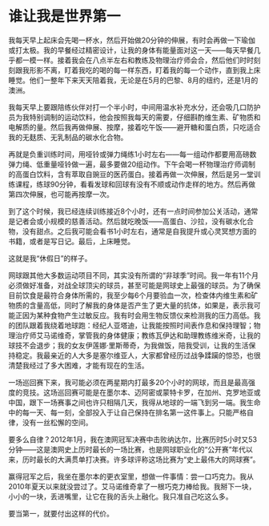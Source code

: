 # 谁让我是世界第一

我每天早上起床会先喝一杯水，然后开始做20分钟的伸展，有时会再做一下瑜伽或打太极。我的早餐经过精密设计，让我的身体有能量面对这一天——每天早餐几乎都一模一样。接着我会在八点半左右和教练及物理治疗师会合，然后他们时时刻刻跟我形影不离，盯着我吃的喝的每一样东西，盯着我的每一个动作，直到我上床睡觉。他们一整年下来天天陪着我，无论是在5月的巴黎、8月的纽约，还是1月的澳洲。 

我每天早上要跟陪练伙伴对打一个半小时，中间用温水补充水分，还会吸几口防护员为我特别调制的运动饮料，他会按照我每天的需要，仔细斟酌维生素、矿物质和电解质的量。然后我再做伸展、按摩，接着吃午饭——避开糖和蛋白质，只吃适合我的无麸质、无乳制品的碳水化合物。 

再就是负重训练时间，用哑铃或弹力绳练1小时左右——每一组动作都要用高磅数弹力绳、低重量哑铃做一遍，最多要做20组动作。下午会喝一杯物理治疗师调制的高蛋白饮料，含有萃取自豌豆的医药蛋白。接着再做一次伸展，然后是另一堂训练课程，练球90分钟，看看发球和回球有没有不顺或动作走样的地方。然后再做第四次伸展，也可能再按摩一次。 

到了这个时候，我已经连续训练接近8个小时，还有一点时间参加公关活动，通常是记者会或小规模的慈善活动。然后就吃晚饭——高蛋白、沙拉，没有碳水化合物，没有甜点。之后我可能会看书1小时左右，通常是自我提升或心灵冥想方面的书籍，或者是写日记。最后，上床睡觉。 

这就是我“休假日”的样子。 

网球跟其他大多数运动项目不同，其实没有所谓的“非球季”时间。我一年有11个月必须做好准备，对战全球顶尖的球员，甚至可能是网球史上最强的球员。为了确保目前饮食是最符合身体所需的，我至少每6个月要验血一次，检查体内维生素和矿物质的含量高低，同时了解我的身体是否产生了更大量的抗体，如果是，表示我可能正因为某种食物产生过敏反应。我有时会用生物反馈仪来检测我的压力高低。我的团队跟着我绕着地球跑：经纪人亚塔迪，让我能按照时间表作息和保持理智；物理治疗师艾马诺维奇，掌管我的身体健康；教练瓦伊达和助理教练维米奇，让我的球技不会退步；我的女友伊莲娜·里斯蒂奇，为我做饭，陪我受训，让我的生活保持稳定。我最亲近的人大多是塞尔维亚人，大家都曾经历过战争蹂躏的惊恐，也很清楚我经过了多大困难，才能有现在的生活。 

一场巡回赛下来，我可能必须在两星期内打最多20个小时的网球，而且是最高强度的竞技。这场巡回赛可能是在墨尔本、迈阿密或蒙特卡罗，在加州、克罗地亚或中国，跟下一场赛事之间也许只相隔几天，我得从地球的一端飞到另一端。我生命中的每一天、每一刻，全部投入于让自己保持在排名第一这件事上。只能严格自律，没有一丝松懈的空间。 

要多么自律？2012年1月，我在澳网冠军决赛中击败纳达尔，比赛历时5小时又53分钟——这是澳网史上历时最长的一场比赛，也是网球职业化的“公开赛”年代以来，历时最长的大满贯单打决赛。许多球评称这场比赛为“史上最伟大的网球赛”。 

赢得冠军之后，我坐在墨尔本的更衣室里，想做一件事情：尝一口巧克力。我从2010年夏天以来就没尝过了。艾马诺维奇拿了一根巧克力棒给我。我掰下一块，小小的一块，丢进嘴里，让它在我的舌头上融化。我只准自己吃这么多。 

要当第一，就要付出这样的代价。